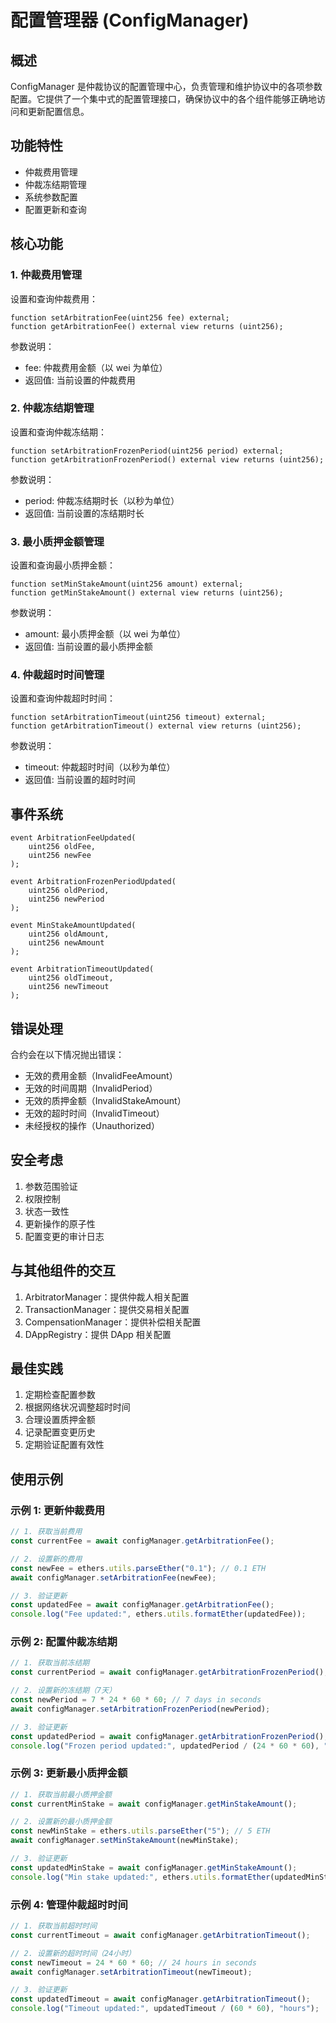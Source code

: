 # 配置管理器 (ConfigManager)

## 概述
ConfigManager 是仲裁协议的配置管理中心，负责管理和维护协议中的各项参数配置。它提供了一个集中式的配置管理接口，确保协议中的各个组件能够正确地访问和更新配置信息。

## 功能特性
- 仲裁费用管理
- 仲裁冻结期管理
- 系统参数配置
- 配置更新和查询

## 核心功能

### 1. 仲裁费用管理
设置和查询仲裁费用：
```solidity
function setArbitrationFee(uint256 fee) external;
function getArbitrationFee() external view returns (uint256);
```

参数说明：
- fee: 仲裁费用金额（以 wei 为单位）
- 返回值: 当前设置的仲裁费用

### 2. 仲裁冻结期管理
设置和查询仲裁冻结期：
```solidity
function setArbitrationFrozenPeriod(uint256 period) external;
function getArbitrationFrozenPeriod() external view returns (uint256);
```

参数说明：
- period: 仲裁冻结期时长（以秒为单位）
- 返回值: 当前设置的冻结期时长

### 3. 最小质押金额管理
设置和查询最小质押金额：
```solidity
function setMinStakeAmount(uint256 amount) external;
function getMinStakeAmount() external view returns (uint256);
```

参数说明：
- amount: 最小质押金额（以 wei 为单位）
- 返回值: 当前设置的最小质押金额

### 4. 仲裁超时时间管理
设置和查询仲裁超时时间：
```solidity
function setArbitrationTimeout(uint256 timeout) external;
function getArbitrationTimeout() external view returns (uint256);
```

参数说明：
- timeout: 仲裁超时时间（以秒为单位）
- 返回值: 当前设置的超时时间

## 事件系统
```solidity
event ArbitrationFeeUpdated(
    uint256 oldFee,
    uint256 newFee
);

event ArbitrationFrozenPeriodUpdated(
    uint256 oldPeriod,
    uint256 newPeriod
);

event MinStakeAmountUpdated(
    uint256 oldAmount,
    uint256 newAmount
);

event ArbitrationTimeoutUpdated(
    uint256 oldTimeout,
    uint256 newTimeout
);
```

## 错误处理
合约会在以下情况抛出错误：
- 无效的费用金额（InvalidFeeAmount）
- 无效的时间周期（InvalidPeriod）
- 无效的质押金额（InvalidStakeAmount）
- 无效的超时时间（InvalidTimeout）
- 未经授权的操作（Unauthorized）

## 安全考虑
1. 参数范围验证
2. 权限控制
3. 状态一致性
4. 更新操作的原子性
5. 配置变更的审计日志

## 与其他组件的交互
1. ArbitratorManager：提供仲裁人相关配置
2. TransactionManager：提供交易相关配置
3. CompensationManager：提供补偿相关配置
4. DAppRegistry：提供 DApp 相关配置

## 最佳实践
1. 定期检查配置参数
2. 根据网络状况调整超时时间
3. 合理设置质押金额
4. 记录配置变更历史
5. 定期验证配置有效性

## 使用示例

### 示例 1: 更新仲裁费用
```javascript
// 1. 获取当前费用
const currentFee = await configManager.getArbitrationFee();

// 2. 设置新的费用
const newFee = ethers.utils.parseEther("0.1"); // 0.1 ETH
await configManager.setArbitrationFee(newFee);

// 3. 验证更新
const updatedFee = await configManager.getArbitrationFee();
console.log("Fee updated:", ethers.utils.formatEther(updatedFee));
```

### 示例 2: 配置仲裁冻结期
```javascript
// 1. 获取当前冻结期
const currentPeriod = await configManager.getArbitrationFrozenPeriod();

// 2. 设置新的冻结期（7天）
const newPeriod = 7 * 24 * 60 * 60; // 7 days in seconds
await configManager.setArbitrationFrozenPeriod(newPeriod);

// 3. 验证更新
const updatedPeriod = await configManager.getArbitrationFrozenPeriod();
console.log("Frozen period updated:", updatedPeriod / (24 * 60 * 60), "days");
```

### 示例 3: 更新最小质押金额
```javascript
// 1. 获取当前最小质押金额
const currentMinStake = await configManager.getMinStakeAmount();

// 2. 设置新的最小质押金额
const newMinStake = ethers.utils.parseEther("5"); // 5 ETH
await configManager.setMinStakeAmount(newMinStake);

// 3. 验证更新
const updatedMinStake = await configManager.getMinStakeAmount();
console.log("Min stake updated:", ethers.utils.formatEther(updatedMinStake));
```

### 示例 4: 管理仲裁超时时间
```javascript
// 1. 获取当前超时时间
const currentTimeout = await configManager.getArbitrationTimeout();

// 2. 设置新的超时时间（24小时）
const newTimeout = 24 * 60 * 60; // 24 hours in seconds
await configManager.setArbitrationTimeout(newTimeout);

// 3. 验证更新
const updatedTimeout = await configManager.getArbitrationTimeout();
console.log("Timeout updated:", updatedTimeout / (60 * 60), "hours");
```
